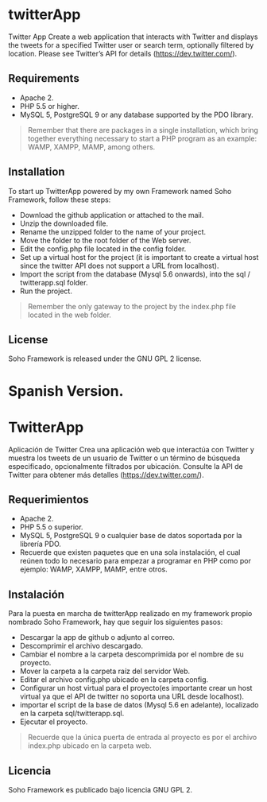 # twitterApp
Twitter App  Create a web application that interacts with Twitter and displays the tweets for a specified  Twitter user or search term, optionally filtered by location. Please see Twitter’s API for details  (https://dev.twitter.com/).

## Requirements

- Apache 2.
- PHP 5.5 or higher.
- MySQL 5, PostgreSQL 9 or any database supported by the PDO library.

> Remember that there are packages in a single installation, which bring together everything necessary to start a PHP program as an example: WAMP, XAMPP, MAMP, among others.

## Installation

To start up TwitterApp powered by my own Framework named Soho Framework, follow these steps:

- Download the github application or attached to the mail.
- Unzip the downloaded file.
- Rename the unzipped folder to the name of your project.
- Move the folder to the root folder of the Web server.
- Edit the config.php file located in the config folder.
- Set up a virtual host for the project (it is important to create a virtual host since the twitter API does not support a URL from localhost).
- Import the script from the database (Mysql 5.6 onwards), into the sql / twitterapp.sql folder.
- Run the project.

> Remember the only gateway to the project by the index.php file located in the web folder.

## License

Soho Framework is released under the GNU GPL 2 license.

# Spanish Version.


# TwitterApp
Aplicación de Twitter Crea una aplicación web que interactúa con Twitter y muestra los tweets de un usuario de Twitter o un término de búsqueda especificado, opcionalmente filtrados por ubicación. Consulte la API de Twitter para obtener más detalles (https://dev.twitter.com/).

## Requerimientos

- Apache 2.
- PHP 5.5 o superior.
- MySQL 5, PostgreSQL 9 o cualquier base de datos soportada por la librería PDO.
- Recuerde que existen paquetes que en una sola instalación, el cual reúnen todo lo necesario para empezar a programar en PHP como por ejemplo: WAMP, XAMPP, MAMP, entre otros.

## Instalación

Para la puesta en marcha de twitterApp realizado en my framework propio nombrado Soho Framework, hay que seguir los siguientes pasos:

- Descargar la app de github o adjunto al correo.
- Descomprimir el archivo descargado.
- Cambiar el nombre a la carpeta descomprimida por el nombre de su proyecto.
- Mover la carpeta a la carpeta raíz del servidor Web.
- Editar el archivo config.php ubicado en la carpeta config.
- Configurar un host virtual para el proyecto(es importante crear un host virtual ya que el API de twitter no soporta una URL desde localhost).
- importar el script de la base de datos (Mysql 5.6 en adelante), localizado en la carpeta sql/twitterapp.sql.
- Ejecutar el proyecto.

> Recuerde que la única puerta de entrada al proyecto es por el archivo index.php ubicado en la carpeta web.

## Licencia

Soho Framework es publicado bajo licencia GNU GPL 2.